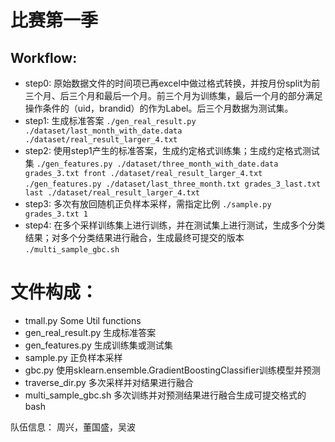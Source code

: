# 比赛第一季
## Workflow:
* step0:	原始数据文件的时间项已再excel中做过格式转换，并按月份split为前三个月、后三个月和最后一个月。前三个月为训练集，最后一个月的部分满足操作条件的（uid，brandid）的作为Label。后三个月数据为测试集。
* step1:	生成标准答案
    `./gen_real_result.py ./dataset/last_month_with_date.data ./dataset/real_result_larger_4.txt`
* step2:	使用step1产生的标准答案，生成约定格式训练集；生成约定格式测试集
    `./gen_features.py ./dataset/three_month_with_date.data grades_3.txt front ./dataset/real_result_larger_4.txt`
	`./gen_features.py ./dataset/last_three_month.txt grades_3_last.txt last ./dataset/real_result_larger_4.txt`
* step3:	多次有放回随机正负样本采样，需指定比例
	`./sample.py grades_3.txt 1`
* step4:	在多个采样训练集上进行训练，并在测试集上进行测试，生成多个分类结果；对多个分类结果进行融合，生成最终可提交的版本
	`./multi_sample_gbc.sh`

# 文件构成：
* tmall.py	Some Util functions
* gen_real_result.py	生成标准答案
* gen_features.py	生成训练集或测试集
* sample.py	正负样本采样
* gbc.py		使用sklearn.ensemble.GradientBoostingClassifier训练模型并预测
* traverse_dir.py	多次采样并对结果进行融合
* multi_sample_gbc.sh	多次训练并对预测结果进行融合生成可提交格式的bash

队伍信息：
周兴，董国盛，吴波